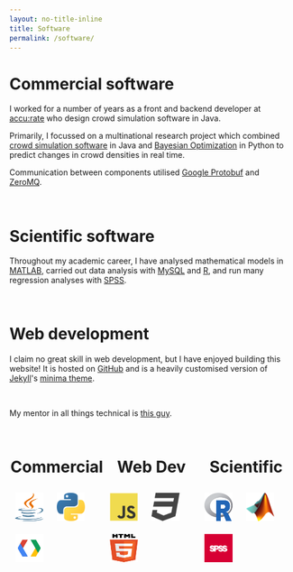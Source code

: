 ```yaml
---
layout: no-title-inline
title: Software
permalink: /software/
---
```

<style>
img:not(.accurate) { 
  width: 50px;
  height: 50px;
  transition: transform .2s;
}

.column {
  float: left;
  width: 33.33%;
}

.column h1 {
  display: flex;
  align-items: center;
  justify-content: center;
  text-align: center;
}

@media screen and (max-width: 600px) {
  .logos {
      width: 100%;
      display: flex;
      justify-content: center;
      flex-wrap: wrap;
  }
}

/* Clear floats after the columns */
.row:after {
  content: "";
  display: table;
  clear: both;
}

.container {
  display: flex;
  height: auto;
  width: auto;
  align-items: center;
  justify-content: centre;
}

.item {
  order: 0;
}

.wrapper-container {
  display: flex;
  flex-direction: column;
  align-items:center;
  gap: 100px;
}

.zoom:hover {
  transform: scale(1.1);
}
</style>

# Commercial software

I worked for a number of years as a front and backend developer at 
[accu:rate](https://www.accu-rate.de/en/)
 who design crowd simulation software in Java.

Primarily, I focussed on a multinational research project which combined 
[crowd simulation software](https://www.accu-rate.de/en/software-crowd-it-en/) in Java and
[Bayesian Optimization](https://arxiv.org/abs/1807.02811) in Python to 
predict changes in crowd densities in real time.

Communication between components utilised [Google Protobuf](https://developers.google.com/protocol-buffers) 
and [ZeroMQ](https://zeromq.org/).

<br>

# Scientific software

Throughout my academic career, I have analysed mathematical models in 
[MATLAB](https://www.mathworks.com/products/matlab.html), carried out data analysis with 
[MySQL](https://www.mysql.com/) and 
[R](https://www.r-project.org/), and run many regression analyses with
[SPSS](https://www.ibm.com/products/spss-statistics).  

<br>

# Web development

I claim no great skill in web development, but I have enjoyed building this website!
It is hosted on
[GitHub](https://github.com/) and is a heavily customised version of 
[Jekyll](https://jekyllrb.com/)'s 
[minima theme](https://github.com/jekyll/minima). 

<br>

My mentor in all things technical is [this guy](http://florian.sesser.at).

<br>

 <div class="row">
 
  <div class="column">
    <div class="container">
      <div align="center;" class="logos">
        <h1>Commercial</h1>
        <a href="https://www.java.com/"><img class="zoom" src="..//assets/logos/java.svg" alt="java" style="margin:10px;"></a>
        <a href="https://www.python.org/"><img class="zoom" src="..//assets/logos/python.svg" alt="python" style="margin:10px;"></a>
        <a href="https://developers.google.com/protocol-buffers"><img class="zoom" src="..//assets/logos/protobuf.png" alt="protobuf" style="margin:10px;"></a>
      </div>
    </div>    
  </div>
  
  <div class="column">
    <div class="container">
      <div align="center;" class="logos">
        <h1>Web Dev</h1>
        <a href="https://www.javascript.com/"><img class="zoom" src="..//assets/logos/javascript.svg" alt="javascript" style="margin:10px;"></a>
        <a href="https://www.w3.org/TR/CSS/"><img class="zoom" src="..//assets/logos/css.svg" alt="css" style="margin:10px;"></a>
        <a href="https://html.spec.whatwg.org/"><img class="zoom" src="..//assets/logos/html.svg" alt="html" style="margin:10px;"></a>
      </div>
    </div>    
  </div>
  
  <div class="column">
    <div class="container">
      <div align="center;" class="logos">
        <h1>Scientific</h1>
        <a href="https://www.r-project.org/"><img class="zoom" src="..//assets/logos/r.svg" alt="r" style="margin:10px;"></a>
        <a href="https://www.mathworks.com/products/matlab.html"><img class="zoom" src="..//assets/logos/matlab.png" alt="matlab" style="margin:10px;"></a>
        <a href="https://www.ibm.com/products/spss-statistics"><img class="zoom" src="..//assets/logos/spss.png" alt="spss" style="margin:10px;"></a>
      </div>
    </div>    
  </div>
  
</div>